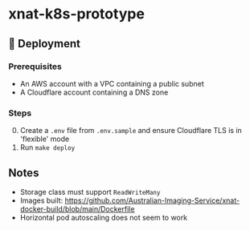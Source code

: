 # xnat-k8s-prototype

## 🚀 Deployment
### Prerequisites
- An AWS account with a VPC containing a public subnet
- A Cloudflare account containing a DNS zone

### Steps
0. Create a `.env` file from `.env.sample` and ensure Cloudflare TLS is in 'flexible' mode
1. Run `make deploy`

## Notes
- Storage class must support `ReadWriteMany`
- Images built: https://github.com/Australian-Imaging-Service/xnat-docker-build/blob/main/Dockerfile
- Horizontal pod autoscaling does not seem to work

